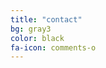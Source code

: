 ```yaml
---
title: "contact"
bg: gray3
color: black
fa-icon: comments-o
---
```


<span class="contacticon center">
	<a href="mailto:lia.bogoev@gmail.com"><i class="fa fa-envelope-square"></i></a>
	<a href="https://github.com/bogoli" target="_blank"><i class="fa fa-github-square"></i></a>
	<a href="https://www.linkedin.com/pub/lia-bogoev/36/806/5a4" target="_blank"><i class="fa fa-linkedin-square"></i></a>
	<!--<a href="http://blog.liabogoev.com" target="_blank"><i class="fa fa-tumblr-square"></i></a>-->
	<a href="https://twitter.com/elbowgo" target="_blank"><i class="fa fa-twitter-square"></i></a>
	<!--<a href="https://www.facebook.com/lia.bogoev" target="_blank"><i class="fa fa-facebook-square"></i></a>-->
</span>